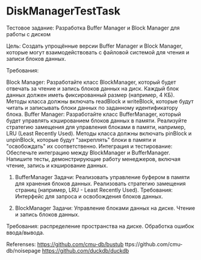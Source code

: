 # DiskManagerTestTask

Тестовое задание: Разработка Buffer Manager и Block Manager для работы с диском

Цель: Создать упрощённые версии Buffer Manager и Block Manager, которые могут взаимодействовать с файловой системой для чтения и записи блоков данных.

Требования:

Block Manager:
Разработайте класс BlockManager, который будет отвечать за чтение и запись блоков данных на диск.
Каждый блок данных должен иметь фиксированный размер (например, 4 КБ).
Методы класса должны включать readBlock и writeBlock, которые будут читать и записывать блоки данных по заданному идентификатору блока.
Buffer Manager:
Разработайте класс BufferManager, который будет управлять кэшированием блоков данных в памяти.
Реализуйте стратегию замещения для управления блоками в памяти, например, LRU (Least Recently Used).
Методы класса должны включать pinBlock и unpinBlock, которые будут "закреплять" блоки в памяти и "освобождать" их соответственно.
Интеграция и тестирование:
Обеспечьте интеграцию между BlockManager и BufferManager.
Напишите тесты, демонстрирующие работу менеджеров, включая чтение, запись и кэширование данных.


1. BufferManager
Задачи:
Реализовать управление буфером в памяти для хранения блоков данных.
Реализовать стратегию замещения страниц (например, LRU - Least Recently Used).
Требования:
Интерфейс для запроса и освобождения блоков данных.


2. BlockManager
Задачи:
Управление блоками данных на диске.
Чтение и запись блоков данных.

Требования:
распределение пространства на диске.
Обработка ошибок ввода/вывода.


Referenses:
    https://github.com/cmu-db/bustub
    ttps://github.com/cmu-db/noisepage
    https://github.com/duckdb/duckdb
